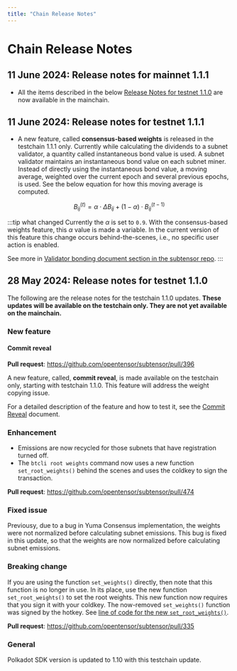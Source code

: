 ```yaml
---
title: "Chain Release Notes"
---
```


# Chain Release Notes

## 11 June 2024: Release notes for mainnet 1.1.1

- All the items described in the below [Release Notes for testnet 1.1.0](#28-may-2024-release-notes-for-testnet-110) are now available in the mainchain.

## 11 June 2024: Release notes for testnet 1.1.1

- A new feature, called **consensus-based weights** is released in the testchain 1.1.1 only. Currently while calculating the dividends to a subnet validator, a quantity called instantaneous bond value is used. A subnet validator maintains an instantaneous bond value on each subnet miner. Instead of directly using the instantaneous bond value, a moving average, weighted over the current epoch and several previous epochs, is used. See the below equation for how this moving average is computed.

$$
B_{ij}^{(t)} = \alpha\cdot\Delta B_{ij} + (1-\alpha)\cdot B_{ij}^{(t-1)}
$$

:::tip what changed
Currently the $\alpha$ is set to `0.9`. With the consensus-based weights feature, this $\alpha$ value is made a variable. In the current version of this feature this change occurs behind-the-scenes, i.e., no specific user action is enabled. 

See more in [Validator bonding document section in the subtensor repo](https://github.com/opentensor/subtensor/blob/main/docs/consensus.md#validator-bonding).
:::

## 28 May 2024: Release notes for testnet 1.1.0

The following are the release notes for the testchain 1.1.0 updates. **These updates will be available on the testchain only. They are not yet available on the mainchain.**

### New feature

#### Commit reveal

**Pull request**: https://github.com/opentensor/subtensor/pull/396

A new feature, called, **commit reveal**, is made available on the testchain only, starting with testchain 1.1.0. This feature will address the weight copying issue. 

For a detailed description of the feature and how to test it, see the [Commit Reveal](./subnets/commit-reveal.md) document. 

### Enhancement

- Emissions are now recycled for those subnets that have registration turned off. 
- The `btcli root weights` command now uses a new function `set_root_weights()` behind the scenes and uses the coldkey to sign the transaction. 

**Pull request**: https://github.com/opentensor/subtensor/pull/474

### Fixed issue

Previousy, due to a bug in Yuma Consensus implementation, the weights were not normalized before calculating subnet emissions. This bug is fixed in this update, so that the weights are now normalized before calculating subnet emissions.

### Breaking change

If you are using the function `set_weights()` directly, then note that this function is no longer in use. In its place, use the new function `set_root_weights()` to set the root weights. This new function now requires that you sign it with your coldkey. The now-removed `set_weights()` function was signed by the hotkey. See [line of code for the new `set_root_weights()`](https://github.com/opentensor/subtensor/blob/development/pallets/subtensor/src/root.rs#L585). 

**Pull request**: https://github.com/opentensor/subtensor/pull/335

### General

Polkadot SDK version is updated to 1.10 with this testchain update.

